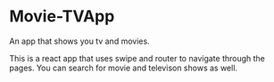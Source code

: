 # Movie-TVApp
An app that shows you tv and movies. 


This is a react app that uses swipe and router to navigate through the pages. 
You can search for movie and televison shows as well. 
